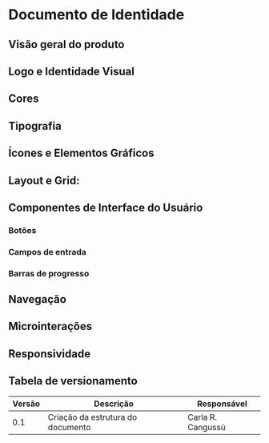 # Documento de Identidade

## Visão geral do produto

## Logo e Identidade Visual

## Cores

## Tipografia

## Ícones e Elementos Gráficos

## Layout e Grid:

## Componentes de Interface do Usuário
 ### Botões
 ### Campos de entrada
 ### Barras de progresso

## Navegação

## Microinterações

## Responsividade

## Tabela de versionamento

| Versão | Descrição | Responsável|
|--------|-----------|------------|
| 0.1 | Criação da estrutura do documento | Carla R. Cangussú |